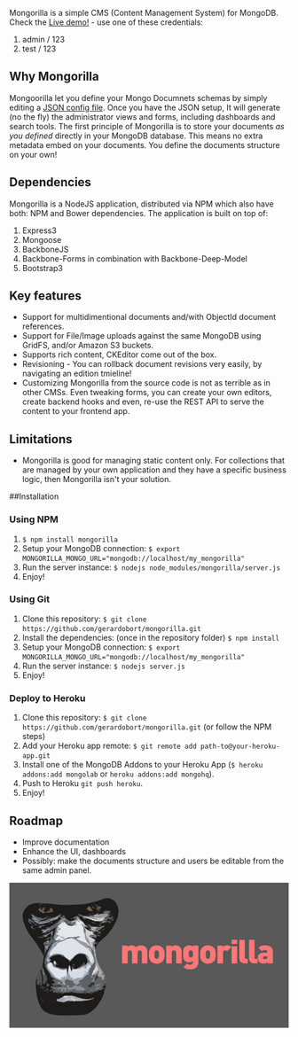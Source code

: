 Mongorilla is a simple CMS (Content Management System) for MongoDB.
Check the [Live demo!](http://mongorilla.herokuapp.com) - use one of these credentials:
1. admin / 123
2. test / 123

## Why Mongorilla
Mongoorilla let you define your Mongo Documnets schemas by simply editing a [JSON config file](https://github.com/gerardobort/mongorilla/blob/master/config/default.json).
Once you have the JSON setup, It will generate (no the fly) the administrator views and forms, including dashboards and search tools.
The first principle of Mongorilla is to store your documents *as you defined* directly in your MongoDB database.  This means no extra metadata embed on your documents.  You define the documents structure on your own!

## Dependencies
Mongorilla is a NodeJS application, distributed via NPM which also have both: NPM and Bower dependencies.  The application is built on top of:
1. Express3
2. Mongoose
2. BackboneJS
3. Backbone-Forms in combination with Backbone-Deep-Model
4. Bootstrap3

## Key features
* Support for multidimentional documents and/with ObjectId document references.
* Support for File/Image uploads against the same MongoDB using GridFS, and/or Amazon S3 buckets.
* Supports rich content, CKEditor come out of the box.
* Revisioning - You can rollback document revisions very easily, by navigating an edition tmieline!
* Customizing Mongorilla from the source code is not as terrible as in other CMSs.  Even tweaking forms, you can create your own editors, create backend hooks and even, re-use the REST API to serve the content to your frontend app.

## Limitations
* Mongorilla is good for managing static content only.  For collections that are managed by your own application and they have a specific business logic, then Mongorilla isn't your solution.

##Installation

### Using NPM
1. ``$ npm install mongorilla``
2. Setup your MongoDB connection: ``$ export MONGORILLA_MONGO_URL="mongodb://localhost/my_mongorilla"``
3. Run the server instance: ``$ nodejs node_modules/mongorilla/server.js``
4. Enjoy!

### Using Git
1. Clone this repository: ``$ git clone https://github.com/gerardobort/mongorilla.git``
2. Install the dependencies: (once in the repository folder) ``$ npm install``
3. Setup your MongoDB connection: ``$ export MONGORILLA_MONGO_URL="mongodb://localhost/my_mongorilla"``
4. Run the server instance: ``$ nodejs server.js``
5. Enjoy!

### Deploy to Heroku
1. Clone this repository: ``$ git clone https://github.com/gerardobort/mongorilla.git`` (or follow the NPM steps)
2. Add your Heroku app remote: ``$ git remote add path-to@your-heroku-app.git``
3. Install one of the MongoDB Addons to your Heroku App (``$ heroku addons:add mongolab`` or ``heroku addons:add mongohq``).
4. Push to Heroku ``git push heroku``.
5. Enjoy!

## Roadmap
* Improve documentation
* Enhance the UI, dashboards
* Possibly: make the documents structure and users be editable from the same admin panel.

![Logo](public/images/logo.jpg)
